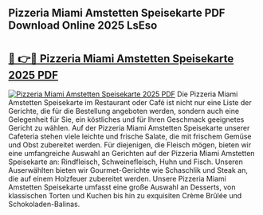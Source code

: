 ## Pizzeria Miami Amstetten Speisekarte PDF Download Online 2025 LsEso

# <h2><a href="http://gc68yx.nevu.top/?p=Pizzeria+Miami+Amstetten+Speisekarte">🔗 👉🔴 Pizzeria Miami Amstetten Speisekarte 2025 PDF</a></h2>

[![Pizzeria Miami Amstetten Speisekarte 2025 PDF](https://i.imgur.com/dBaPXMq.png)](http://gc68yx.nevu.top/?p=Pizzeria+Miami+Amstetten+Speisekarte)
Die Pizzeria Miami Amstetten Speisekarte im Restaurant oder Café ist nicht nur eine Liste der Gerichte, die für die Bestellung angeboten werden, sondern auch eine Gelegenheit für Sie, ein köstliches und für Ihren Geschmack geeignetes Gericht zu wählen. Auf der Pizzeria Miami Amstetten Speisekarte unserer Cafeteria stehen viele leichte und frische Salate, die mit frischem Gemüse und Obst zubereitet werden. Für diejenigen, die Fleisch mögen, bieten wir eine umfangreiche Auswahl an Gerichten auf der Pizzeria Miami Amstetten Speisekarte an: Rindfleisch, Schweinefleisch, Huhn und Fisch. Unseren Auserwählten bieten wir Gourmet-Gerichte wie Schaschlik und Steak an, die auf einem Holzfeuer zubereitet werden. Unsere Pizzeria Miami Amstetten Speisekarte umfasst eine große Auswahl an Desserts, von klassischen Torten und Kuchen bis hin zu exquisiten Crème Brûlée und Schokoladen-Balinas.
